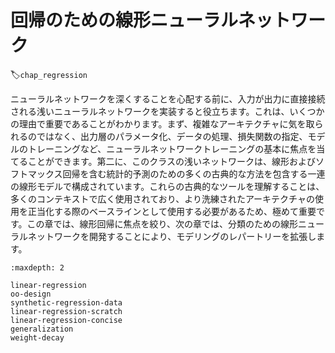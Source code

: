 # 回帰のための線形ニューラルネットワーク
:label:`chap_regression`

ニューラルネットワークを深くすることを心配する前に、入力が出力に直接接続される浅いニューラルネットワークを実装すると役立ちます。これは、いくつかの理由で重要であることがわかります。まず、複雑なアーキテクチャに気を取られるのではなく、出力層のパラメータ化、データの処理、損失関数の指定、モデルのトレーニングなど、ニューラルネットワークトレーニングの基本に焦点を当てることができます。第二に、このクラスの浅いネットワークは、線形およびソフトマックス回帰を含む統計的予測のための多くの古典的な方法を包含する一連の線形モデルで構成されています。これらの古典的なツールを理解することは、多くのコンテキストで広く使用されており、より洗練されたアーキテクチャの使用を正当化する際のベースラインとして使用する必要があるため、極めて重要です。この章では、線形回帰に焦点を絞り、次の章では、分類のための線形ニューラルネットワークを開発することにより、モデリングのレパートリーを拡張します。

```toc
:maxdepth: 2

linear-regression
oo-design
synthetic-regression-data
linear-regression-scratch
linear-regression-concise
generalization
weight-decay
```
